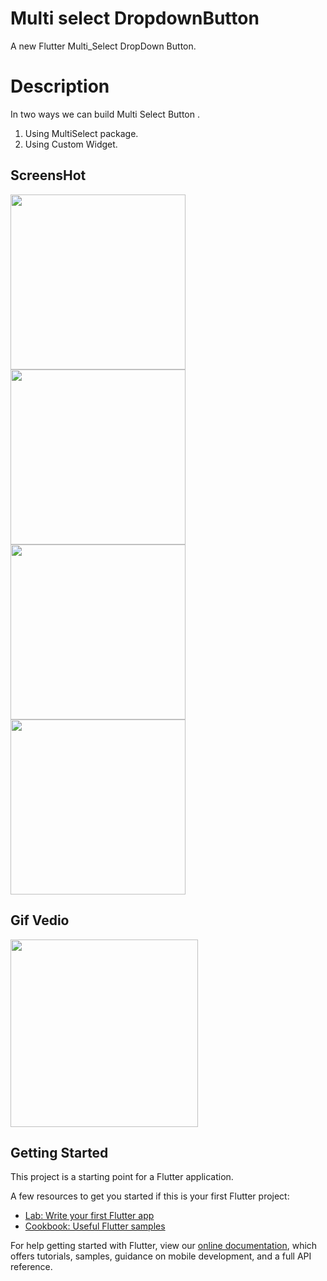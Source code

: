 # Multi select DropdownButton

A new Flutter Multi_Select DropDown Button.

# Description 
In two ways we can build Multi Select Button .
1. Using MultiSelect package.
2. Using Custom Widget.

## ScreensHot
<img src='https://user-images.githubusercontent.com/73393935/102010506-46dd6000-3d60-11eb-8a50-c6bc4664dfa9.jpeg' width=280  />  <img src='https://user-images.githubusercontent.com/73393935/102010508-480e8d00-3d60-11eb-86ee-b24215f74705.jpeg' width=280  />  <img src='https://user-images.githubusercontent.com/73393935/102010510-49d85080-3d60-11eb-9ca3-68b217e54961.jpeg' width=280  />  <img src='https://user-images.githubusercontent.com/73393935/102010511-4ba21400-3d60-11eb-9e21-53f57a181338.jpeg' width=280  />

## Gif Vedio
<img src='https://user-images.githubusercontent.com/73393935/102010595-d71ba500-3d60-11eb-9fac-d7286f99213a.gif' width=300 />

## Getting Started

This project is a starting point for a Flutter application.

A few resources to get you started if this is your first Flutter project:

- [Lab: Write your first Flutter app](https://flutter.dev/docs/get-started/codelab)
- [Cookbook: Useful Flutter samples](https://flutter.dev/docs/cookbook)

For help getting started with Flutter, view our
[online documentation](https://flutter.dev/docs), which offers tutorials,
samples, guidance on mobile development, and a full API reference.
